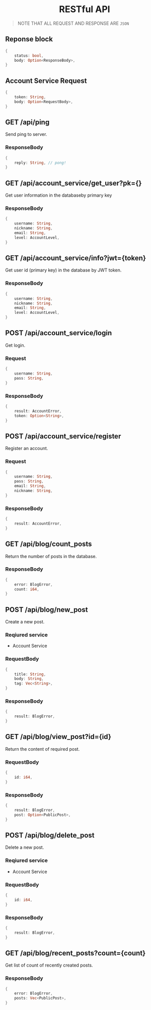 <div align="center">
    <h1>
        RESTful API
    </h1>
</div>

> NOTE THAT ALL REQUEST AND RESPONSE ARE `JSON`

## Reponse block

```Rust
{
    status: bool,
    body: Option<ResponseBody>,
}
```

## Account Service Request

```Rust
{
    token: String,
    body: Option<RequestBody>,
}
```

## GET /api/ping

Send ping to server.

### ResponseBody

```Rust
{
    reply: String, // pong!
}
```

## GET /api/account_service/get_user?pk={}

Get user information in the databaseby primary key

### ResponseBody

```Rust
{
    username: String,
    nickname: String,
    email: String,
    level: AccountLevel,
}
```

## GET /api/account_service/info?jwt={token}

Get user id (primary key) in the database by JWT token.

### ResponseBody

```Rust
{
    username: String,
    nickname: String,
    email: String,
    level: AccountLevel,
}
```

## POST /api/account_service/login

Get login.

### Request

```Rust
{
    username: String,
    pass: String,
}
```

### ResponseBody

```Rust
{
    result: AccountError,
    token: Option<String>,
}
```

## POST /api/account_service/register

Register an account.

### Request

```Rust
{
    username: String,
    pass: String,
    email: String,
    nickname: String,
}
```

### ResponseBody

```Rust
{
    result: AccountError,
}
```

## GET /api/blog/count_posts

Return the number of posts in the database.

### ResponseBody

```Rust
{
    error: BlogError,
    count: i64,
}
```

## POST /api/blog/new_post

Create a new post.

### Reqiured service

- Account Service

### RequestBody

```Rust
{
    title: String,
    body: String,
    tag: Vec<String>,
}
```

### ResponseBody

```Rust
{
    result: BlogError,
}
```

## GET /api/blog/view_post?id={id}

Return the content of required post.

### RequestBody

```Rust
{
    id: i64,
}
```

### ResponseBody

```Rust
{
    result: BlogError,
    post: Option<PublicPost>,
}
```

## POST /api/blog/delete_post

Delete a new post.

### Reqiured service

- Account Service

### RequestBody

```Rust
{
    id: i64,
}
```

### ResponseBody

```Rust
{
    result: BlogError,
}
```

## GET /api/blog/recent_posts?count={count}

Get list of count of recently created posts.

### ResponseBody

```Rust
{
    error: BlogError,
    posts: Vec<PublicPost>,
}
```